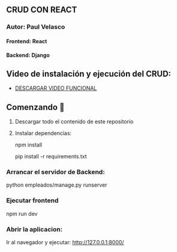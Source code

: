 ## CRUD CON REACT

### Autor: Paul Velasco

#### Frontend: React

#### Backend: Django

## Video de instalación y ejecución del CRUD:

* [DESCARGAR VIDEO FUNCIONAL](https://mega.nz/file/a0A3wYDS#s98TILaiXgGvIsrd2pVydDjwQrh-d_Rvpi0tAu-iqv8)


## Comenzando 🚀

1. Descargar todo el contenido de este repositorio
2. Instalar dependencias:
   

   npm install


   pip install -r requirements.txt
   
### Arrancar el servidor de Backend:


python empleados/manage.py runserver



### Ejecutar frontend

npm run dev


### Abrir la aplicacion:

Ir al navegador y ejecutar:
http://127.0.0.1:8000/